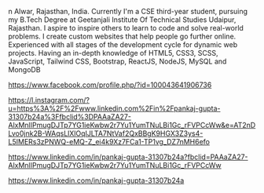 n Alwar, Rajasthan, India. Currently I'm a CSE third-year student, pursuing my B.Tech Degree at Geetanjali Institute Of Technical Studies Udaipur, Rajasthan. I aspire to inspire others to learn to code and solve real-world problems. I create custom websites that help people go further online. Experienced with all stages of the development cycle for dynamic web projects. Having an in-depth knowledge of HTML5, CSS3, SCSS, JavaScript, Tailwind CSS, Bootstrap, ReactJS, NodeJS, MySQL and MongoDB


https://www.facebook.com/profile.php/?id=100043641906736

https://l.instagram.com/?u=https%3A%2F%2Fwww.linkedin.com%2Fin%2Fpankaj-gupta-31307b24a%3Ffbclid%3DPAAaZA27-AlxMnlIPmugDJTp7YG1ieKwbw2r7Yu1YumTNuLBi1Gc_rFVPCcWw&e=AT2nDLvo0jnk2B-WAqsLlXlOqIJLTA7NtVaf2QxBBgK9HGX3Z3ys4-L5IMERs3zPNWQ-eMQ-Z_ei4k9Xz7FCa1-TP1vg_DZ7nMH6efo



https://www.linkedin.com/in/pankaj-gupta-31307b24a?fbclid=PAAaZA27-AlxMnlIPmugDJTp7YG1ieKwbw2r7Yu1YumTNuLBi1Gc_rFVPCcWw


https://www.linkedin.com/in/pankaj-gupta-31307b24a


